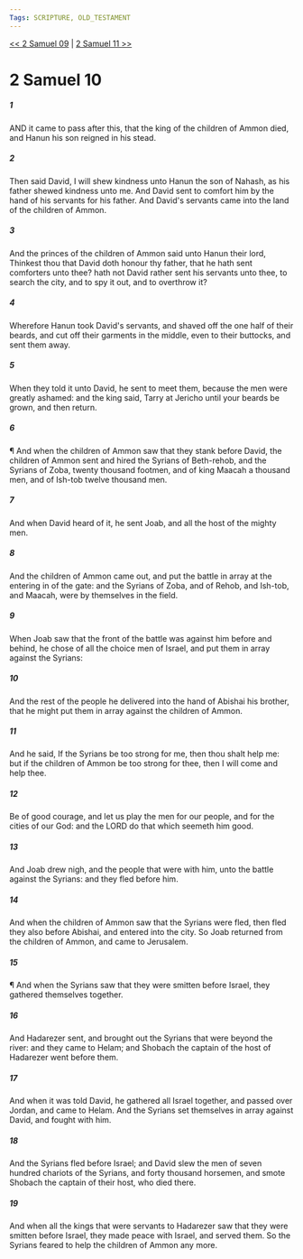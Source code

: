 ```yaml
---
Tags: SCRIPTURE, OLD_TESTAMENT
---
```


[<< 2 Samuel 09](OLD_TESTAMENT/10_2_Samuel/2_Samuel_09.md) | [2 Samuel 11 >>](OLD_TESTAMENT/10_2_Samuel/2_Samuel_11.md)

# 2 Samuel 10

##### 1
 AND it came to pass after this, that the king of the children of Ammon died, and Hanun his son reigned in his stead.
##### 2
 Then said David, I will shew kindness unto Hanun the son of Nahash, as his father shewed kindness unto me.  And David sent to comfort him by the hand of his servants for his father.  And David's servants came into the land of the children of Ammon.
##### 3
 And the princes of the children of Ammon said unto Hanun their lord, Thinkest thou that David doth honour thy father, that he hath sent comforters unto thee?  hath not David rather sent his servants unto thee, to search the city, and to spy it out, and to overthrow it?
##### 4
 Wherefore Hanun took David's servants, and shaved off the one half of their beards, and cut off their garments in the middle, even to their buttocks, and sent them away.
##### 5
 When they told it unto David, he sent to meet them, because the men were greatly ashamed: and the king said, Tarry at Jericho until your beards be grown, and then return.
##### 6
 ¶ And when the children of Ammon saw that they stank before David, the children of Ammon sent and hired the Syrians of Beth-rehob, and the Syrians of Zoba, twenty thousand footmen, and of king Maacah a thousand men, and of Ish-tob twelve thousand men.
##### 7
 And when David heard of it, he sent Joab, and all the host of the mighty men.
##### 8
 And the children of Ammon came out, and put the battle in array at the entering in of the gate: and the Syrians of Zoba, and of Rehob, and Ish-tob, and Maacah, were by themselves in the field.
##### 9
 When Joab saw that the front of the battle was against him before and behind, he chose of all the choice men of Israel, and put them in array against the Syrians:
##### 10
 And the rest of the people he delivered into the hand of Abishai his brother, that he might put them in array against the children of Ammon.
##### 11
 And he said, If the Syrians be too strong for me, then thou shalt help me: but if the children of Ammon be too strong for thee, then I will come and help thee.
##### 12
 Be of good courage, and let us play the men for our people, and for the cities of our God: and the LORD do that which seemeth him good.
##### 13
 And Joab drew nigh, and the people that were with him, unto the battle against the Syrians: and they fled before him.
##### 14
 And when the children of Ammon saw that the Syrians were fled, then fled they also before Abishai, and entered into the city.  So Joab returned from the children of Ammon, and came to Jerusalem.
##### 15
 ¶ And when the Syrians saw that they were smitten before Israel, they gathered themselves together.
##### 16
 And Hadarezer sent, and brought out the Syrians that were beyond the river: and they came to Helam; and Shobach the captain of the host of Hadarezer went before them.
##### 17
 And when it was told David, he gathered all Israel together, and passed over Jordan, and came to Helam.  And the Syrians set themselves in array against David, and fought with him.
##### 18
 And the Syrians fled before Israel; and David slew the men of seven hundred chariots of the Syrians, and forty thousand horsemen, and smote Shobach the captain of their host, who died there.
##### 19
 And when all the kings that were servants to Hadarezer saw that they were smitten before Israel, they made peace with Israel, and served them.  So the Syrians feared to help the children of Ammon any more.
